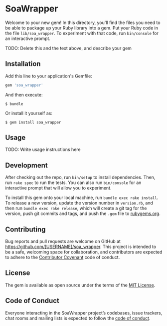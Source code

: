 # SoaWrapper

Welcome to your new gem! In this directory, you'll find the files you need to be able to package up your Ruby library into a gem. Put your Ruby code in the file `lib/soa_wrapper`. To experiment with that code, run `bin/console` for an interactive prompt.

TODO: Delete this and the text above, and describe your gem

## Installation

Add this line to your application's Gemfile:

```ruby
gem 'soa_wrapper'
```

And then execute:

    $ bundle

Or install it yourself as:

    $ gem install soa_wrapper

## Usage

TODO: Write usage instructions here

## Development

After checking out the repo, run `bin/setup` to install dependencies. Then, run `rake spec` to run the tests. You can also run `bin/console` for an interactive prompt that will allow you to experiment.

To install this gem onto your local machine, run `bundle exec rake install`. To release a new version, update the version number in `version.rb`, and then run `bundle exec rake release`, which will create a git tag for the version, push git commits and tags, and push the `.gem` file to [rubygems.org](https://rubygems.org).

## Contributing

Bug reports and pull requests are welcome on GitHub at https://github.com/[USERNAME]/soa_wrapper. This project is intended to be a safe, welcoming space for collaboration, and contributors are expected to adhere to the [Contributor Covenant](http://contributor-covenant.org) code of conduct.

## License

The gem is available as open source under the terms of the [MIT License](https://opensource.org/licenses/MIT).

## Code of Conduct

Everyone interacting in the SoaWrapper project’s codebases, issue trackers, chat rooms and mailing lists is expected to follow the [code of conduct](https://github.com/[USERNAME]/soa_wrapper/blob/master/CODE_OF_CONDUCT.md).
